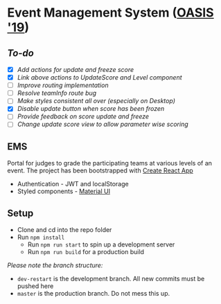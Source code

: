 # Event Management System ([OASIS '19](https://bits-oasis.org/))   

## _To-do_
  - [x] _Add actions for update and freeze score_
  - [x] _Link above actions to UpdateScore and Level component_
  - [ ] _Improve routing implementation_
  - [ ] _Resolve teamInfo route bug_
  - [ ] _Make styles consistent all over (especially on Desktop)_
  - [x] _Disable update button when score has been frozen_
  - [ ] _Provide feedback on score update and freeze_
  - [ ] _Change update score view to allow parameter wise scoring_

## EMS

Portal for judges to grade the participating teams at various levels of an event. The project has been bootstrapped with [Create React App](https://github.com/facebook/create-react-app)
- Authentication - JWT and localStorage
- Styled components - [Material UI](https://material-ui.com/)

## Setup
- Clone and cd into the repo folder
- Run `npm install`
  - Run `npm run start` to spin up a development server
  - Run `npm run build` for a production build

_Please note the branch structure:_
  - `dev-restart` is the development branch. All new commits must be pushed here
  - `master` is the production branch. Do not mess this up.

